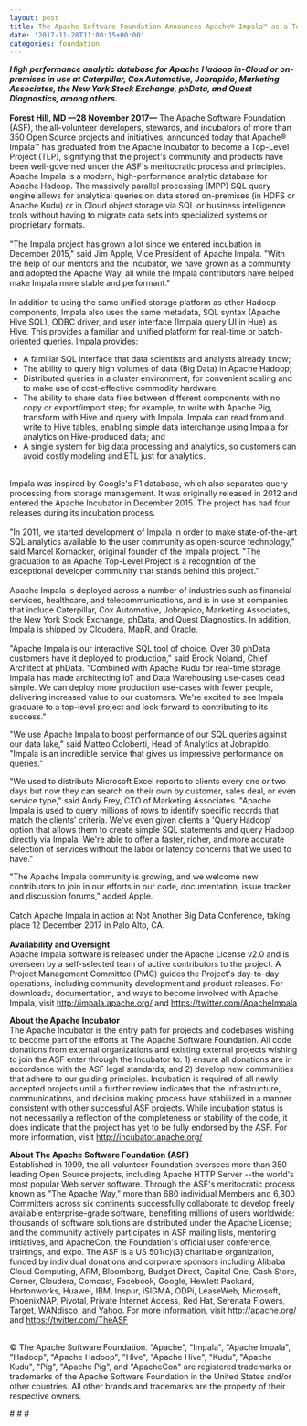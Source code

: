 ```yaml
---
layout: post
title: The Apache Software Foundation Announces Apache® Impala™ as a Top-Level Project
date: '2017-11-28T11:00:15+00:00'
categories: foundation
---
```

<div><strong><em>High performance analytic database for Apache Hadoop in-Cloud or on-premises in use at Caterpillar, Cox Automotive, Jobrapido, Marketing Associates, the New York Stock Exchange, phData, and Quest Diagnostics, among others.</em></strong></div> 
  <div><strong><br /></strong></div> 
  <div><strong>Forest Hill, MD —28 November 2017—</strong> The Apache Software Foundation (ASF), the all-volunteer developers, stewards, and incubators of more than 350 Open Source projects and initiatives, announced today that Apache® Impala™ has graduated from the Apache Incubator to become a Top-Level Project (TLP), signifying that the project's community and products have been well-governed under the ASF's meritocratic process and principles.</div> 
  <div> </div> 
  <div>Apache Impala is a modern, high-performance analytic database for Apache Hadoop. The massively parallel processing (MPP) SQL query engine allows for analytical queries on data stored on-premises (in HDFS or Apache Kudu) or in Cloud object storage via SQL or business intelligence tools without having to migrate data sets into specialized systems or proprietary formats.</div> 
  <div><br /></div> 
  <div>&quot;The Impala project has grown a lot since we entered incubation in December 2015,&quot; said Jim Apple, Vice President of Apache Impala. &quot;With the help of our mentors and the Incubator, we have grown as a community and adopted the Apache Way, all while the Impala contributors have helped make Impala more stable and performant.&quot;</div> 
  <div><br /></div> 
  <div>In addition to using the same unified storage platform as other Hadoop components, Impala also uses the same metadata, SQL syntax (Apache Hive SQL), ODBC driver, and user interface (Impala query UI in Hue) as Hive. This provides a familiar and unified platform for real-time or batch-oriented queries. Impala provides:</div> 
  <div> 
    <ul> 
      <li>A familiar SQL interface that data scientists and analysts already know;</li> 
      <li>The ability to query high volumes of data (Big Data) in Apache Hadoop;</li> 
      <li>Distributed queries in a cluster environment, for convenient scaling and to make use of cost-effective commodity hardware;</li> 
      <li>The ability to share data files between different components with no copy or export/import step; for example, to write with Apache Pig, transform with Hive and query with Impala. Impala can read from and write to Hive tables, enabling simple data interchange using Impala for analytics on Hive-produced data; and</li> 
      <li>A single system for big data processing and analytics, so customers can avoid costly modeling and ETL just for analytics.</li> 
    </ul> 
  </div> 
  <div><br /></div> 
  <div>Impala was inspired by Google's F1 database, which also separates query processing from storage management. It was originally released in 2012 and entered the Apache Incubator in December 2015. The project has had four releases during its incubation process.</div> 
  <div><br /></div> 
  <div>&quot;In 2011, we started development of Impala in order to make state-of-the-art SQL analytics available to the user community as open-source technology,&quot; said Marcel Kornacker, original founder of the Impala project. &quot;The graduation to an Apache Top-Level Project is a recognition of the exceptional developer community that stands behind this project.&quot;</div> 
  <div><br /></div> 
  <div>Apache Impala is deployed across a number of industries such as financial services, healthcare, and telecommunications, and is in use at companies that include Caterpillar, Cox Automotive, Jobrapido, Marketing Associates, the New York Stock Exchange, phData, and Quest Diagnostics. In addition, Impala is shipped by Cloudera, MapR, and Oracle.</div> 
  <div><br /></div> 
  <div>&quot;Apache Impala is our interactive SQL tool of choice. Over 30 phData customers have it deployed to production,&quot; said Brock Noland, Chief Architect at phData. &quot;Combined with Apache Kudu for real-time storage, Impala has made architecting IoT and Data Warehousing use-cases dead simple. We can deploy more production use-cases with fewer people, delivering increased value to our customers. We're excited to see Impala graduate to a top-level project and look forward to contributing to its success.&quot;</div> 
  <div> 
    <p>&quot;We use Apache Impala to boost performance of our SQL queries against our data lake,&quot; said Matteo Coloberti, Head of Analytics at Jobrapido. &quot;Impala is an incredible service that gives us impressive performance on queries.&quot;</p> 
    <p>&quot;We used to distribute Microsoft Excel reports to clients every one or two days but now they can search on their own by customer, sales deal, or even service type,&quot; said Andy Frey, CTO of Marketing Associates. &quot;Apache Impala is used to query millions of rows to identify specific records that match the clients' criteria. We've even given clients a 'Query Hadoop' option that allows them to create simple SQL statements and query Hadoop directly via Impala. We're able to offer a faster, richer, and more accurate selection of services without the labor or latency concerns that we used to have.&quot; </p> 
  </div> 
  <div>&quot;The Apache Impala community is growing, and we welcome new contributors to join in our efforts in our code, documentation, issue tracker, and discussion forums,&quot; added Apple.</div> 
  <div><br /></div> 
  <div>Catch Apache Impala in action at Not Another Big Data Conference, taking place 12 December 2017 in Palo Alto, CA.</div> 
  <div><br /></div> 
  <div><strong>Availability and Oversight</strong></div> 
  <div>Apache Impala software is released under the Apache License v2.0 and is overseen by a self-selected team of active contributors to the project. A Project Management Committee (PMC) guides the Project's day-to-day operations, including community development and product releases. For downloads, documentation, and ways to become involved with Apache Impala, visit <a href="http://impala.apache.org/">http://impala.apache.org/</a> and <a href="https://twitter.com/ApacheImpala">https://twitter.com/ApacheImpala</a></div> 
  <div> </div> 
  <p><strong>About the Apache Incubator<br /></strong>The Apache Incubator is the entry path for projects and codebases wishing to become part of the efforts at The Apache Software Foundation. All code donations from external organizations and existing external projects wishing to join the ASF enter through the Incubator to: 1) ensure all donations are in accordance with the ASF legal standards; and 2) develop new communities that adhere to our guiding principles. Incubation is required of all newly accepted projects until a further review indicates that the infrastructure, communications, and decision making process have stabilized in a manner consistent with other successful ASF projects. While incubation status is not necessarily a reflection of the completeness or stability of the code, it does indicate that the project has yet to be fully endorsed by the ASF. For more information, visit <a href="http://incubator.apache.org/">http://incubator.apache.org/</a></p> 
  <div> </div> 
  <div><strong>About The Apache Software Foundation (ASF)</strong></div> 
  <div>Established in 1999, the all-volunteer Foundation oversees more than 350 leading Open Source projects, including Apache HTTP Server --the world's most popular Web server software. Through the ASF's meritocratic process known as &quot;The Apache Way,&quot; more than 680 individual Members and 6,300 Committers across six continents successfully collaborate to develop freely available enterprise-grade software, benefiting millions of users worldwide: thousands of software solutions are distributed under the Apache License; and the community actively participates in ASF mailing lists, mentoring initiatives, and ApacheCon, the Foundation's official user conference, trainings, and expo. The ASF is a US 501(c)(3) charitable organization, funded by individual donations and corporate sponsors including Alibaba Cloud Computing, ARM, Bloomberg, Budget Direct, Capital One, Cash Store, Cerner, Cloudera, Comcast, Facebook, Google, Hewlett Packard, Hortonworks, Huawei, IBM, Inspur, iSIGMA, ODPi, LeaseWeb, Microsoft, PhoenixNAP, Pivotal, Private Internet Access, Red Hat, Serenata Flowers, Target, WANdisco, and Yahoo. For more information, visit <a href="http://apache.org/">http://apache.org/</a> and <a href="https://twitter.com/TheASF">https://twitter.com/TheASF</a></div> 
  <div><br /></div> 
  <div> 
    <p>© The Apache Software Foundation. &quot;Apache&quot;, &quot;Impala&quot;, &quot;Apache Impala&quot;, &quot;Hadoop&quot;, &quot;Apache Hadoop&quot;, &quot;Hive&quot;, &quot;Apache Hive&quot;, &quot;Kudu&quot;, &quot;Apache Kudu&quot;, &quot;Pig&quot;, &quot;Apache Pig&quot;, and &quot;ApacheCon&quot; are registered trademarks or trademarks of the Apache Software Foundation in the United States and/or other countries. All other brands and trademarks are the property of their respective owners.</p> 
    <p># # #</p> 
  </div>
